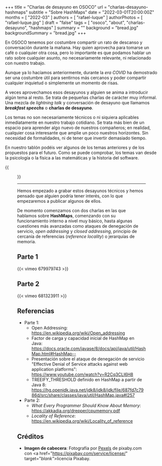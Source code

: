 +++
title = "Charlas de desayuno en OSOCO"
url = "charlas-desayuno-hashmaps"
subtitle = "Sobre HashMaps"
date = "2022-03-01T20:00:00Z"
months = [ "2022-03" ]
authors = [ "rafael-luque" ]
authorPhotos = [ "rafael-luque.jpg" ]
draft = "false"
tags = [ "osoco", "about", "charlas-desayuno", "hashmaps" ]
summary = ""
background = "bread.jpg"
backgroundSummary = "bread.jpg"
+++

En OSOCO tenemos por costumbre compartir un rato de descanso y conversación durante la mañana. Hay quien aprovecha para tomarse un café o cualquier otra cosa, pero lo importante es que podamos hablar un rato sobre cualquier asunto, no necesariamente relevante, ni relacionado con nuestro trabajo.

Aunque ya lo hacíamos anteriormente, durante la *era COVID* ha demostrado ser una costumbre útil para sentirnos más cercanos y poder compartir cualquier inquietud o simplemente un momento de risas. 

A veces aprovechamos esos desayunos y alguien se anima a introducir algún tema al resto. Se trata de pequeñas charlas de carácter muy informal. Una mezcla de *lightning talk* y conversación de desayuno que llamamos ***breakfast speechs*** o **charlas de desayuno**. 

Los temas no son necesariamente técnicos o ni siquiera aplicables inmediatamente en nuestro trabajo cotidiano. Se trata más bien de un espacio para aprender algo nuevo de nuestros compañeros; en realidad, cualquier cosa interesante que amplie un poco nuestros horizontes. Sin necesidad de formalidades, ni de tener que invertir demasiado tiempo. 

En nuestro tablón podéis ver algunos de los temas anteriores y de los propuestos para el futuro. Como se puede comprobar, los temas van desde la psicología o la física a las matemáticas y la historia del software.

{{<figure src="/images/thoughts/desayunos-tecnicos-trello.png" width="80%">}}

<hr class="section-divider"/>

Hemos empezado a grabar estos desayunos técnicos y hemos pensado que alguien podría tener interés, con lo que empezaremos a publicar algunos de ellos. 

De momento comenzamos con dos charlas en las que hablamos sobre **HashMaps**, comenzando con su funcionamiento interno a nivel muy básico, hasta algunas cuestiones más avanzadas como ataques de denegación de servicio, *open addressing* y *closed addressing*, principio de cercanía de referencias (*reference locality*) o jerarquías de memoria.

## Parte 1
{{< vimeo 679979743 >}}

## Parte 2
{{< vimeo 681323911 >}}

## Referencias

* Parte 1:
  * Open Addressing: https://en.wikipedia.org/wiki/Open_addressing
  * Factor de carga y capacidad inicial de HashMap en Java: https://docs.oracle.com/javase/8/docs/api/java/util/HashMap.html#HashMap--
  * Presentación sobre el ataque de denegación de servicio "Effective Denial of Service attacks against web application platforms": https://www.youtube.com/watch?v=R2Cq3CLI6H8
  * TREEIFY_THRESHOLD definido en HashMap a partir de Java 8: https://hg.openjdk.java.net/jdk8/jdk8/jdk/file/687fd7c7986d/src/share/classes/java/util/HashMap.java#l257
* Parte 2:
  * *What Every Programmer Should Know About Memory*: https://akkadia.org/drepper/cpumemory.pdf
  * *Locality of Reference*: https://en.wikipedia.org/wiki/Locality_of_reference

## Créditos

- **Imagen de cabecera**: Fotografía por <a href="https://pixabay.com/photos/tools-awl-pliers-antique-equipment-1083796" target="_blank">Pexels</a> de pixaby.com con <a href="https://pixabay.com/service/license/" target="_blank"_>licencia Pixabay</a>.


